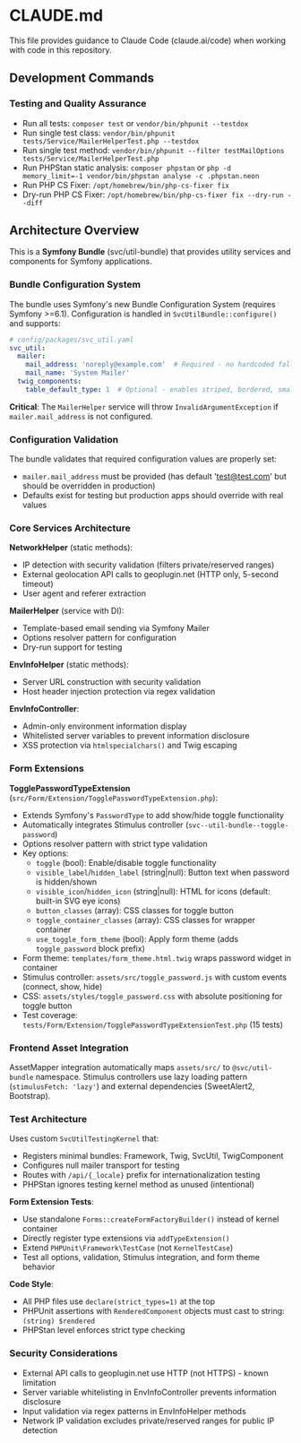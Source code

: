 # CLAUDE.md

This file provides guidance to Claude Code (claude.ai/code) when working with code in this repository.

## Development Commands

### Testing and Quality Assurance
- Run all tests: `composer test` or `vendor/bin/phpunit --testdox`
- Run single test class: `vendor/bin/phpunit tests/Service/MailerHelperTest.php --testdox`
- Run single test method: `vendor/bin/phpunit --filter testMailOptions tests/Service/MailerHelperTest.php`
- Run PHPStan static analysis: `composer phpstan` or `php -d memory_limit=-1 vendor/bin/phpstan analyse -c .phpstan.neon`
- Run PHP CS Fixer: `/opt/homebrew/bin/php-cs-fixer fix`
- Dry-run PHP CS Fixer: `/opt/homebrew/bin/php-cs-fixer fix --dry-run --diff`

## Architecture Overview

This is a **Symfony Bundle** (svc/util-bundle) that provides utility services and components for Symfony applications.

### Bundle Configuration System

The bundle uses Symfony's new Bundle Configuration System (requires Symfony >=6.1). Configuration is handled in `SvcUtilBundle::configure()` and supports:

```yaml
# config/packages/svc_util.yaml
svc_util:
  mailer:
    mail_address: 'noreply@example.com'  # Required - no hardcoded fallback
    mail_name: 'System Mailer'
  twig_components:
    table_default_type: 1  # Optional - enables striped, bordered, small tables
```

**Critical**: The `MailerHelper` service will throw `InvalidArgumentException` if `mailer.mail_address` is not configured.

### Configuration Validation

The bundle validates that required configuration values are properly set:
- `mailer.mail_address` must be provided (has default 'test@test.com' but should be overridden in production)
- Defaults exist for testing but production apps should override with real values

### Core Services Architecture

**NetworkHelper** (static methods):
- IP detection with security validation (filters private/reserved ranges)
- External geolocation API calls to geoplugin.net (HTTP only, 5-second timeout)
- User agent and referer extraction

**MailerHelper** (service with DI):
- Template-based email sending via Symfony Mailer
- Options resolver pattern for configuration
- Dry-run support for testing

**EnvInfoHelper** (static methods):
- Server URL construction with security validation
- Host header injection protection via regex validation

**EnvInfoController**:
- Admin-only environment information display
- Whitelisted server variables to prevent information disclosure
- XSS protection via `htmlspecialchars()` and Twig escaping

### Form Extensions

**TogglePasswordTypeExtension** (`src/Form/Extension/TogglePasswordTypeExtension.php`):
- Extends Symfony's `PasswordType` to add show/hide toggle functionality
- Automatically integrates Stimulus controller (`svc--util-bundle--toggle-password`)
- Options resolver pattern with strict type validation
- Key options:
  - `toggle` (bool): Enable/disable toggle functionality
  - `visible_label`/`hidden_label` (string|null): Button text when password is hidden/shown
  - `visible_icon`/`hidden_icon` (string|null): HTML for icons (default: built-in SVG eye icons)
  - `button_classes` (array): CSS classes for toggle button
  - `toggle_container_classes` (array): CSS classes for wrapper container
  - `use_toggle_form_theme` (bool): Apply form theme (adds `toggle_password` block prefix)
- Form theme: `templates/form_theme.html.twig` wraps password widget in container
- Stimulus controller: `assets/src/toggle_password.js` with custom events (connect, show, hide)
- CSS: `assets/styles/toggle_password.css` with absolute positioning for toggle button
- Test coverage: `tests/Form/Extension/TogglePasswordTypeExtensionTest.php` (15 tests)

### Frontend Asset Integration

AssetMapper integration automatically maps `assets/src/` to `@svc/util-bundle` namespace. Stimulus controllers use lazy loading pattern (`stimulusFetch: 'lazy'`) and external dependencies (SweetAlert2, Bootstrap).

### Test Architecture

Uses custom `SvcUtilTestingKernel` that:
- Registers minimal bundles: Framework, Twig, SvcUtil, TwigComponent
- Configures null mailer transport for testing
- Routes with `/api/{_locale}` prefix for internationalization testing
- PHPStan ignores testing kernel method as unused (intentional)

**Form Extension Tests**:
- Use standalone `Forms::createFormFactoryBuilder()` instead of kernel container
- Directly register type extensions via `addTypeExtension()`
- Extend `PHPUnit\Framework\TestCase` (not `KernelTestCase`)
- Test all options, validation, Stimulus integration, and form theme behavior

**Code Style**:
- All PHP files use `declare(strict_types=1)` at the top
- PHPUnit assertions with `RenderedComponent` objects must cast to string: `(string) $rendered`
- PHPStan level enforces strict type checking

### Security Considerations

- External API calls to geoplugin.net use HTTP (not HTTPS) - known limitation
- Server variable whitelisting in EnvInfoController prevents information disclosure
- Input validation via regex patterns in EnvInfoHelper methods
- Network IP validation excludes private/reserved ranges for public IP detection